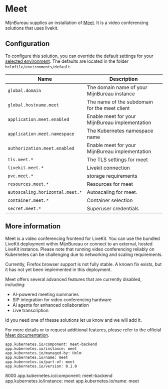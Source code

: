 # Meet

MijnBureau supplies an installation of [Meet](hhttps://github.com/suitenumerique/meet). It is a video conferencing solutions that uses livekit.

## Configuration

To configure this solution, you can override the default settings for your
[selected environment](https://minbzk.github.io/mijn-bureau-infra/docs/category/installation). The defaults are
located in the folder `helmfile/environments/default`.

| Name                            | Description                                    |
| ------------------------------- | ---------------------------------------------- |
| `global.domain`                 | The domain name of your MijnBureau instance    |
| `global.hostname.meet`          | The name of the subdomain for the meet client  |
| `application.meet.enabled`      | Enable meet for your MijnBureau implementation |
| `application.meet.namespace`    | The Kubernetes namespace name                  |
| `authorization.meet.enabled`    | Enable meet for your MijnBureau implementation |
| `tls.meet.*`                    | The TLS settings for meet                      |
| `livekit.meet.*`                | Livekit connection                             |
| `pvc.meet.*`                    | storage requirements                           |
| `resources.meet.*`              | Resources for meet                             |
| `autoscaling.horizontal.meet.*` | Autoscaling for meet.                          |
| `container.meet.*`              | Container selection                            |
| `secret.meet.*`                 | Superuser credentials                          |

## More information

Meet is a video conferencing frontend for LiveKit. You can use the bundled LiveKit deployment within MijnBureau or connect to an external, hosted LiveKit instance. Please note that running video conferencing reliably on Kubernetes can be challenging due to networking and scaling requirements.

Currently, Firefox browser support is not fully stable. A known fix exists, but it has not yet been implemented in this deployment.

Meet offers several advanced features that are currently disabled, including:

- AI-powered meeting summaries
- SIP integration for video conferencing hardware
- AI agents for enhanced collaboration
- Live transcription

Id you need one of thesse solutions let us know and we will add it.

For more details or to request additional features, please refer to the official [Meet documentation](https://github.com/suitenumerique/meet).

    app.kubernetes.io/component: meet-backend
    app.kubernetes.io/instance: meet
    app.kubernetes.io/managed-by: Helm
    app.kubernetes.io/name: meet
    app.kubernetes.io/part-of: meet
    app.kubernetes.io/version: 0.1.0

8000
app.kubernetes.io/component: meet-backend
app.kubernetes.io/instance: meet
app.kubernetes.io/name: meet
